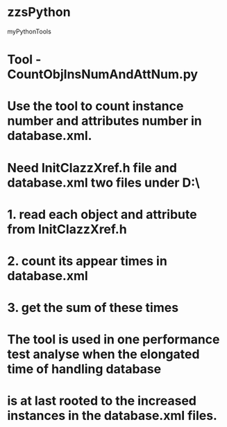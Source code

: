 # zzsPython
myPythonTools
# Tool - CountObjInsNumAndAttNum.py
# Use the tool to count instance number and attributes number in database.xml. 
# Need InitClazzXref.h file and database.xml two files under D:\\
# 1. read each object and attribute from InitClazzXref.h 
# 2. count its appear times in database.xml
# 3. get the sum of these times
# The tool is used in one performance test analyse when the elongated time of handling database 
# is at last rooted to the increased instances in the database.xml files.
